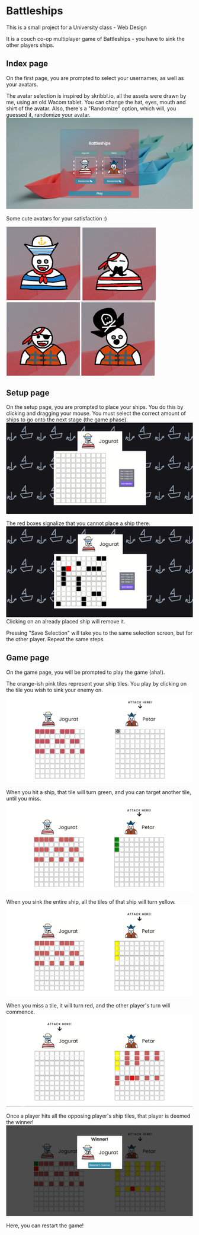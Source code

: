 # Battleships

This is a small project for a University class - Web Design

It is a couch co-op multiplayer game of Battleships - you have to sink the other players ships.

## Index page

On the first page, you are prompted to select your usernames, as well as your avatars.

The avatar selection is inspired by skribbl.io, all the assets were drawn by me, using an old Wacom tablet. You can change the hat, eyes, mouth and shirt of the avatar. Also, there's a "Randomize" option, which will, you guessed it, randomize your avatar.
![index page](assets/screenshots/index.png)

Some cute avatars for your satisfaction :)

![avatar1](assets/screenshots/avatar1.png)
![avatar2](assets/screenshots/avatar2.png)
![avatar3](assets/screenshots/avatar3.png)
![avatar4](assets/screenshots/avatar4.png)

## Setup page

On the setup page, you are prompted to place your ships. You do this by clicking and dragging your mouse.
You must select the correct amount of ships to go onto the next stage (the game phase).
![setup](assets/screenshots/setup.png)

The red boxes signalize that you cannot place a ship there.
![setup2](assets/screenshots/setup2.png)
Clicking on an already placed ship will remove it.

Pressing "Save Selection" will take you to the same selection screen, but for the other player. Repeat the same steps.

## Game page

On the game page, you will be prompted to play the game (aha!).

The orange-ish pink tiles represent your ship tiles.
You play by clicking on the tile you wish to sink your enemy on.
![game1](assets/screenshots/game1.png)

When you hit a ship, that tile will turn green, and you can target another tile, until you miss.
![game2](assets/screenshots/game2.png)

When you sink the entire ship, all the tiles of that ship will turn yellow.
![game3](assets/screenshots/game3.png)

When you miss a tile, it will turn red, and the other player's turn will commence.
![game4](assets/screenshots/game4.png)

Once a player hits all the opposing player's ship tiles, that player is deemed the winner!
![game5](assets/screenshots/game5.png)

Here, you can restart the game!
